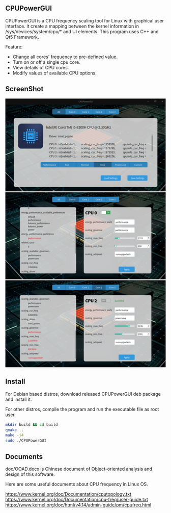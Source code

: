 ## CPUPowerGUI



CPUPowerGUI is a CPU frequency scaling tool for Linux with graphical user interface. It create a mapping between the kernel information in /sys/devices/system/cpu/* and UI elements.  This program uses C++ and Qt5 Framework.  



Feature:  

+ Change all cores' frequency to pre-defined value. 
+ Turn on or off a single cpu core.
+ View details of CPU cores.
+ Modify values of available CPU options.



## ScreenShot

<img src="./pic/screenshot1.png" width="600"/>

<img src="./pic/screenshot2.png" width="600"/>

<img src="./pic/screenshot3.png" width="600"/>



## Install

For Debian based distros, download released CPUPowerGUI deb package and install it.   

For other distros, compile the program and run the executable file as root user.  

```bash
mkdir build && cd build
qmake ..
make -j4
sudo ./CPUPowerGUI
```

## Documents

doc/OOAD.docx is Chinese document of Object-oriented analysis and design of this software.

Here are some useful documents about CPU frequency in Linux OS.

https://www.kernel.org/doc/Documentation/cputopology.txt   
https://www.kernel.org/doc/Documentation/cpu-freq/user-guide.txt   
https://www.kernel.org/doc/html/v4.14/admin-guide/pm/cpufreq.html   
